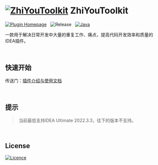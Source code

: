 # [![ZhiYouToolkit](https://cdn.jsdelivr.net/gh/MemoryZy/ZhiYouToolkit/src/main/resources/META-INF/pluginIcon@30x30.svg)](https://github.com/MemoryZy/ZhiYouToolkit) **ZhiYouToolkit**

[![Plugin Homepage](https://img.shields.io/badge/Plugin%20Homepage-ZhiYouToolkit-0db7ed.svg?style=for-the-badge)](https://memoryzy.pages.dev/)
&nbsp;
![Release](https://img.shields.io/badge/Release-v1.2.1-d05ce3.svg?style=for-the-badge)
&nbsp;
[![Java](https://img.shields.io/badge/Lang-Java-ff5722.svg?style=for-the-badge&logoColor=white)](https://www.oracle.com/cn/java/)

一款用于解决日常开发中大量的重复工作、痛点，提高代码开发效率和质量的IDEA插件。

<br/>

## **快速开始**
传送门：[插件介绍与使用文档](https://memoryzy.pages.dev/zhiyou/)

<br/>

## **提示**
> 当前最低支持IDEA Ultimate 2022.3.3，往下的版本不支持。

<br/>

## **License**
[![Licence](https://img.shields.io/badge/Licence-Apache%202.0-97ca00.svg?style=for-the-badge&logoColor=white)](./LICENSE)
